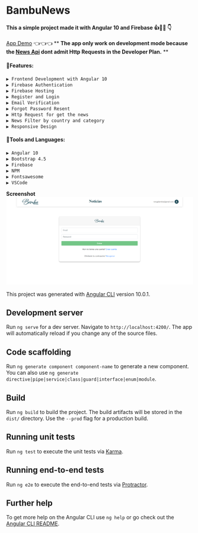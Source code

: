 # BambuNews

#### This a simple project made it with Angular 10 and Firebase 👍📖🚀 👇

[App Demo](https://angular-bambu-news.web.app/) 👈👈👈
\*\* **The app only work on development mode because the [News Api](https://newsapi.org/) dont admit Http Requests in the Developer Plan.** \*\*

#### 📖Features:

    ▶️ Frontend Development with Angular 10
    ▶️ Firebase Authentication
    ▶️ Firebase Hosting
    ▶️ Register and Login
    ▶️ Email Verification
    ▶️ Forgot Password Resent
    ▶️ Http Request for get the news
    ▶️ News Filter by country and category
    ▶️ Responsive Design

#### 🧰Tools and Languages:

    ▶️ Angular 10
    ▶️ Bootstrap 4.5
    ▶️ Firebase
    ▶️ NPM
    ▶️ Fontsawesome
    ▶️ VSCode

**Screenshot**
![screen](screen.png)

This project was generated with [Angular CLI](https://github.com/angular/angular-cli) version 10.0.1.

## Development server

Run `ng serve` for a dev server. Navigate to `http://localhost:4200/`. The app will automatically reload if you change any of the source files.

## Code scaffolding

Run `ng generate component component-name` to generate a new component. You can also use `ng generate directive|pipe|service|class|guard|interface|enum|module`.

## Build

Run `ng build` to build the project. The build artifacts will be stored in the `dist/` directory. Use the `--prod` flag for a production build.

## Running unit tests

Run `ng test` to execute the unit tests via [Karma](https://karma-runner.github.io).

## Running end-to-end tests

Run `ng e2e` to execute the end-to-end tests via [Protractor](http://www.protractortest.org/).

## Further help

To get more help on the Angular CLI use `ng help` or go check out the [Angular CLI README](https://github.com/angular/angular-cli/blob/master/README.md).
